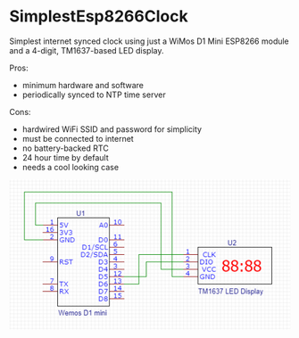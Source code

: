 # SimplestEsp8266Clock

Simplest internet synced clock using just a WiMos D1 Mini ESP8266 module and a 4-digit, TM1637-based LED display.

Pros:
- minimum hardware and software
- periodically synced to NTP time server

Cons:
- hardwired WiFi SSID and password for simplicity
- must be connected to internet
- no battery-backed RTC
- 24 hour time by default
- needs a cool looking case

![alt text](https://github.com/danagould/ESP8266_Projects/blob/master/SimplestEsp8266Clock/SimplestEsp8266Clock-circuit.png "SimplestEsp8266Clock Circuit")
